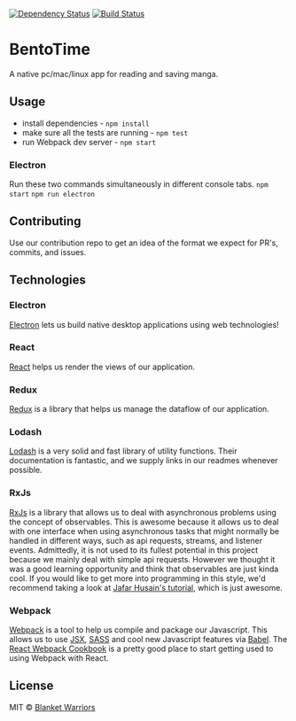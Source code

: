 [![Dependency Status](https://david-dm.org/Blanket-Warriors/BentoTime.svg?style=flat)](https://david-dm.org/Blanket-Warriors/BentoTime)
[![Build Status](https://travis-ci.org/Blanket-Warriors/BentoTime.svg?branch=master)](https://travis-ci.org/Blanket-Warriors/BentoTime)

# BentoTime
A native pc/mac/linux app for reading and saving manga.

## Usage
  - install dependencies - `npm install`
  - make sure all the tests are running - `npm test`
  - run Webpack dev server - `npm start`
  
### Electron
Run these two commands simultaneously in different console tabs.
`npm start`
`npm run electron`

## Contributing
Use our contribution repo to get an idea of the format we expect for PR's, commits, and issues.

## Technologies
### Electron
[Electron](http://electron.atom.io/) lets us build native desktop applications using web technologies!

### React
[React](https://facebook.github.io/react/) helps us render the views of our application.

### Redux
[Redux](http://rackt.org/redux/) is a library that helps us manage the dataflow of our application.

### Lodash
[Lodash](https://lodash.com/docs) is a very solid and fast library of utility functions. Their documentation is fantastic, and we supply links in our readmes whenever possible.

### RxJs
[RxJs](http://reactivex.io/) is a library that allows us to deal with asynchronous problems using the concept of observables. This is awesome because it allows us to deal with one interface when using asynchronous tasks that might normally be handled in different ways, such as api requests, streams, and listener events. Admittedly, it is not used to its fullest potential in this project because we mainly deal with simple api requests. However we thought it was a good learning opportunity and think that observables are just kinda cool. If you would like to get more into programming in this style, we'd recommend taking a look at [Jafar Husain's tutorial](http://reactivex.io/learnrx/), which is just awesome.

### Webpack
[Webpack](https://webpack.github.io/) is a tool to help us compile and package our Javascript.  This allows us to use [JSX](https://facebook.github.io/react/docs/jsx-in-depth.html), [SASS](http://sass-lang.com/) and cool new Javascript features via [Babel](https://babeljs.io/). The [React Webpack Cookbook](https://christianalfoni.github.io/react-webpack-cookbook/index.html) is a pretty good place to start getting used to using Webpack with React.

## License
MIT © [Blanket Warriors](http://blanketwarriors.com)
